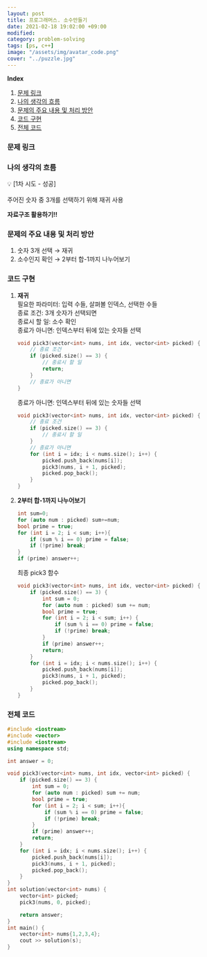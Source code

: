 ```yaml
---
layout: post
title: 프로그래머스. 소수만들기
date: 2021-02-18 19:02:00 +09:00
modified: 
category: problem-solving
tags: [ps, c++]
image: "/assets/img/avatar_code.png"
cover: "../puzzle.jpg"
---
```


**Index**
1. [문제 링크](#문제-링크)
1. [나의 생각의 흐름](#나의-생각의-흐름)
1. [문제의 주요 내용 및 처리 방안](#문제의-주요-내용-및-처리-방안)
1. [코드 구현](#코드-구현)
1. [전체 코드](#전체-코드)

### 문제 링크
[]()

### 나의 생각의 흐름
💡 [1차 시도 - 성공]<br>  
    주어진 숫자 중 3개를 선택하기 위해 재귀 사용<br>

**자료구조 활용하기!!**

### 문제의 주요 내용 및 처리 방안
1. 숫자 3개 선택 → 재귀<br>
1. 소수인지 확인 → 2부터 합-1까지 나누어보기<br>

### 코드 구현 
1. **재귀**<br>
    필요한 파라미터: 입력 수들, 살펴볼 인덱스, 선택한 수들<br>
    종료 조건: 3개 숫자가 선택되면<br>
    종료시 할 일: 소수 확인<br>
    종료가 아니면: 인덱스부터 뒤에 있는 숫자들 선택<br>
    ```c++
    void pick3(vector<int> nums, int idx, vector<int> picked) {
        // 종료 조건
        if (picked.size() == 3) {
            // 종료시 할 일
            return;
        }
        // 종료가 아니면
    }
    ```
    종료가 아니면: 인덱스부터 뒤에 있는 숫자들 선택<br>
    ```c++
    void pick3(vector<int> nums, int idx, vector<int> picked) {
        // 종료 조건
        if (picked.size() == 3) {
            // 종료시 할 일
        }
        // 종료가 아니면
        for (int i = idx; i < nums.size(); i++) {
            picked.push_back(nums[i]);
            pick3(nums, i + 1, picked);
            picked.pop_back();
        }
    }
    ```
    
1. **2부터 합-1까지 나누어보기**<br>
    ```c++
    int sum=0;
    for (auto num : picked) sum+=num;
    bool prime = true;
    for (int i = 2; i < sum; i++){
        if (sum % i == 0) prime = false;
        if (!prime) break;
    }
    if (prime) answer++; 
    ```

    최종 pick3 함수
    ```c++
    void pick3(vector<int> nums, int idx, vector<int> picked) {
        if (picked.size() == 3) {
            int sum = 0;
            for (auto num : picked) sum += num;
            bool prime = true;
            for (int i = 2; i < sum; i++) {
                if (sum % i == 0) prime = false;
                if (!prime) break;
            }
            if (prime) answer++;
            return;
        }
        for (int i = idx; i < nums.size(); i++) {
            picked.push_back(nums[i]);
            pick3(nums, i + 1, picked);
            picked.pop_back();
        }
    }    
    ```

### 전체 코드
```c++
#include <iostream>
#include <vector>
#include <iostream>
using namespace std;

int answer = 0;

void pick3(vector<int> nums, int idx, vector<int> picked) {
    if (picked.size() == 3) {
        int sum = 0;
        for (auto num : picked) sum += num;
        bool prime = true;
        for (int i = 2; i < sum; i++){
            if (sum % i == 0) prime = false;
            if (!prime) break;
        }
        if (prime) answer++;
        return;
    }
    for (int i = idx; i < nums.size(); i++) {
        picked.push_back(nums[i]);
        pick3(nums, i + 1, picked);
        picked.pop_back();
    }
}
int solution(vector<int> nums) {
    vector<int> picked;
    pick3(nums, 0, picked);

    return answer;
}
int main() {
    vector<int> nums{1,2,3,4};
    cout >> solution(s);
}
```

